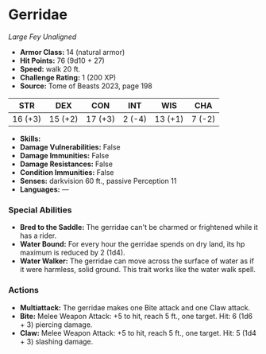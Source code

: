 # Gerridae

*Large* *Fey* *Unaligned*

- **Armor Class:** 14 (natural armor)
- **Hit Points:** 76 (9d10 + 27)
- **Speed:** walk 20 ft.
- **Challenge Rating:** 1 (200 XP)
- **Source:** Tome of Beasts 2023, page 198

| STR | DEX | CON | INT | WIS | CHA |
| --- | --- | --- | --- | --- | --- |
| 16 (+3) | 15 (+2) | 17 (+3) | 2 (-4) | 13 (+1) | 7 (-2) |

- **Skills:** 
- **Damage Vulnerabilities:** False
- **Damage Immunities:** False
- **Damage Resistances:** False
- **Condition Immunities:** False
- **Senses:** darkvision 60 ft., passive Perception 11
- **Languages:** —

### Special Abilities

- **Bred to the Saddle:** The gerridae can't be charmed or frightened while it has a rider.
- **Water Bound:** For every hour the gerridae spends on dry land, its hp maximum is reduced by 2 (1d4).
- **Water Walker:** The gerridae can move across the surface of water as if it were harmless, solid ground. This trait works like the water walk spell.

### Actions

- **Multiattack:** The gerridae makes one Bite attack and one Claw attack.
- **Bite:** Melee Weapon Attack: +5 to hit, reach 5 ft., one target. Hit: 6 (1d6 + 3) piercing damage.
- **Claw:** Melee Weapon Attack: +5 to hit, reach 5 ft., one target. Hit: 5 (1d4 + 3) slashing damage.
